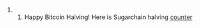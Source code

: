 1. 1. Happy Bitcoin Halving! Here is Sugarchain halving [counter](https://sugarchain-blockhalf.github.io)
